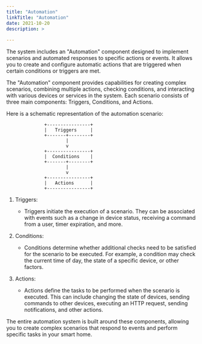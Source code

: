 ```yaml
---
title: "Automation"
linkTitle: "Automation"
date: 2021-10-20
description: >
  
---
```


The system includes an "Automation" component designed to implement scenarios and automated responses to specific
actions or events. It allows you to create and configure automatic actions that are triggered when certain conditions or
triggers are met.

The "Automation" component provides capabilities for creating complex scenarios, combining multiple actions, checking
conditions, and interacting with various devices or services in the system. Each scenario consists of three main
components: Triggers, Conditions, and Actions.

Here is a schematic representation of the automation scenario:

```
              +----------------+
              |   Triggers     |
              +-------+--------+
                      |
                      v
              +----------------+
              |  Conditions    |
              +-------+--------+
                      |
                      v
              +----------------+
              |   Actions      |
              +----------------+
```

1. Triggers:
    - Triggers initiate the execution of a scenario. They can be associated with events such as a change in device
      status, receiving a command from a user, timer expiration, and more.

2. Conditions:
    - Conditions determine whether additional checks need to be satisfied for the scenario to be executed. For example,
      a condition may check the current time of day, the state of a specific device, or other factors.

3. Actions:
    - Actions define the tasks to be performed when the scenario is executed. This can include changing the state of
      devices, sending commands to other devices, executing an HTTP request, sending notifications, and other actions.

The entire automation system is built around these components, allowing you to create complex scenarios that respond to
events and perform specific tasks in your smart home.
